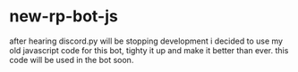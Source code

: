 # new-rp-bot-js

after hearing discord.py will be stopping development i decided to use my old javascript code for this bot, tighty it up and make it better than ever. this code will be used in the bot soon.
